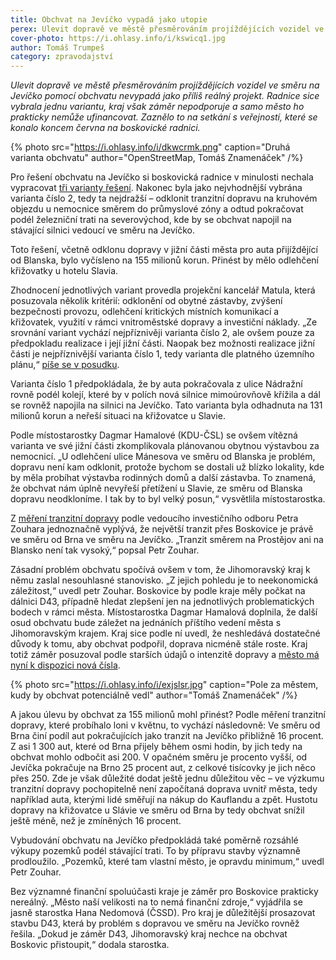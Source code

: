 ```yaml
---
title: Obchvat na Jevíčko vypadá jako utopie
perex: Ulevit dopravě ve městě přesměrováním projíždějících vozidel ve směru na Jevíčko pomocí obchvatu nevypadá jako příliš reálný projekt. Radnice sice vybrala jednu variantu, kraj však záměr nepodporuje a samo město ho prakticky nemůže ufinancovat.
cover-photo: https://i.ohlasy.info/i/kswicq1.jpg
author: Tomáš Trumpeš
category: zpravodajství
---
```


*Ulevit dopravě ve městě přesměrováním projíždějících vozidel ve směru na Jevíčko pomocí obchvatu nevypadá jako příliš reálný projekt. Radnice sice vybrala jednu variantu, kraj však záměr nepodporuje a samo město ho prakticky nemůže ufinancovat. Zaznělo to na setkání s veřejností, které se konalo koncem června na boskovické radnici.*

{% photo src="https://i.ohlasy.info/i/dkwcrmk.png" caption="Druhá varianta obchvatu" author="OpenStreetMap, Tomáš Znamenáček" /%}

Pro řešení obchvatu na Jevíčko si boskovická radnice v minulosti nechala vypracovat [tři varianty řešení](http://www.ohlasy.info/clanky/2016/11/obchvat.html). Nakonec byla jako nejvhodnější vybrána varianta číslo 2, tedy ta nejdražší – odklonit tranzitní dopravu na kruhovém objezdu u nemocnice směrem do průmyslové zóny a odtud pokračovat podél železniční trati na severovýchod, kde by se obchvat napojil na stávající silnici vedoucí ve směru na Jevíčko.

Toto řešení, včetně odklonu dopravy v jižní části města pro auta přijíždějící od Blanska, bylo vyčísleno na 155 milionů korun. Přinést by mělo odlehčení křižovatky u hotelu Slavia.

Zhodnocení jednotlivých variant provedla projekční kancelář Matula, která posuzovala několik kritérií: odklonění od obytné zástavby, zvýšení bezpečnosti provozu, odlehčení kritických místních komunikací a křižovatek, využití v rámci vnitroměstské dopravy a investiční náklady. „Ze srovnání variant vychází nejpříznivěji varianta číslo 2, ale ovšem pouze za předpokladu realizace i její jižní části. Naopak bez možnosti realizace jižní části je nejpříznivější varianta číslo 1, tedy varianta dle platného územního plánu,“ [píše se v posudku](http://data.ohlasy.info/2018/obchvat-posudek.pdf).

Varianta číslo 1 předpokládala, že by auta pokračovala z ulice Nádražní rovně podél kolejí, které by v polích nová silnice mimoúrovňově křížila a dál se rovněž napojila na silnici na Jevíčko. Tato varianta byla odhadnuta na 131 milionů korun a neřeší situaci na křižovatce u Slavie.

Podle místostarostky Dagmar Hamalové (KDU-ČSL) se ovšem vítězná varianta ve své jižní části zkomplikovala plánovanou obytnou výstavbou za nemocnicí. „U odlehčení ulice Mánesova ve směru od Blanska je problém, dopravu není kam odklonit, protože bychom se dostali už blízko lokality, kde by měla probíhat výstavba rodinných domů a další zástavba. To znamená, že obchvat nám úplně nevyřeší přetížení u Slavie, ze směru od Blanska dopravu neodkloníme. I tak by to byl velký posun,“ vysvětlila místostarostka.

Z [měření tranzitní dopravy](http://data.ohlasy.info/2017/studie-dopravy-smery.pdf) podle vedoucího investičního odboru Petra Zouhara jednoznačně vyplývá, že největší tranzit přes Boskovice je právě ve směru od Brna ve směru na Jevíčko. „Tranzit směrem na Prostějov ani na Blansko není tak vysoký,“ popsal Petr Zouhar.

Zásadní problém obchvatu spočívá ovšem v tom, že Jihomoravský kraj k němu zaslal nesouhlasné stanovisko. „Z jejich pohledu je to neekonomická záležitost,“ uvedl petr Zouhar. Boskovice by podle kraje měly počkat na dálnici D43, případně hledat zlepšení jen na jednotlivých problematických bodech v rámci města. Místostarostka Dagmar Hamalová doplnila, že další osud obchvatu bude záležet na jednáních příštího vedení města s Jihomoravským krajem. Kraj sice podle ní uvedl, že neshledává dostatečné důvody k tomu, aby obchvat podpořil, doprava nicméně stále roste. Kraj totiž záměr posuzoval podle starších údajů o intenzitě dopravy a [město má nyní k dispozici nová čísla](http://data.ohlasy.info/2017/studie-dopravy-intenzity.pdf). 

{% photo src="https://i.ohlasy.info/i/exjslsr.jpg" caption="Pole za městem, kudy by obchvat potenciálně vedl" author="Tomáš Znamenáček" /%}

A jakou úlevu by obchvat za 155 milionů mohl přinést? Podle měření tranzitní dopravy, které probíhalo loni v květnu, to vychází následovně: Ve směru od Brna činí podíl aut pokračujících jako tranzit na Jevíčko přibližně 16 procent. Z asi 1 300 aut, které od Brna přijely během osmi hodin, by jich tedy na obchvat mohlo odbočit asi 200. V opačném směru je procento vyšší, od Jevíčka pokračuje na Brno 25 procent aut, z celkové tisícovky je jich něco přes 250. Zde je však důležité dodat ještě jednu důležitou věc – ve výzkumu tranzitní dopravy pochopitelně není započítaná doprava uvnitř města, tedy například auta, kterými lidé směřují na nákup do Kauflandu a zpět. Hustotu dopravy na křižovatce u Slávie ve směru od Brna by tedy obchvat snížil ještě méně, než je zmíněných 16 procent.

Vybudování obchvatu na Jevíčko předpokládá také poměrně rozsáhlé výkupy pozemků podél stávající trati. To by přípravu stavby významně prodloužilo. „Pozemků, které tam vlastní město, je opravdu minimum,“ uvedl Petr Zouhar. 

Bez významné finanční spoluúčasti kraje je záměr pro Boskovice prakticky nereálný. „Město naší velikosti na to nemá finanční zdroje,“ vyjádřila se jasně starostka Hana Nedomová (ČSSD). Pro kraj je důležitější prosazovat stavbu D43, která by problém s dopravou ve směru na Jevíčko rovněž řešila. „Dokud je záměr D43, Jihomoravský kraj nechce na obchvat Boskovic přistoupit,“ dodala starostka.
